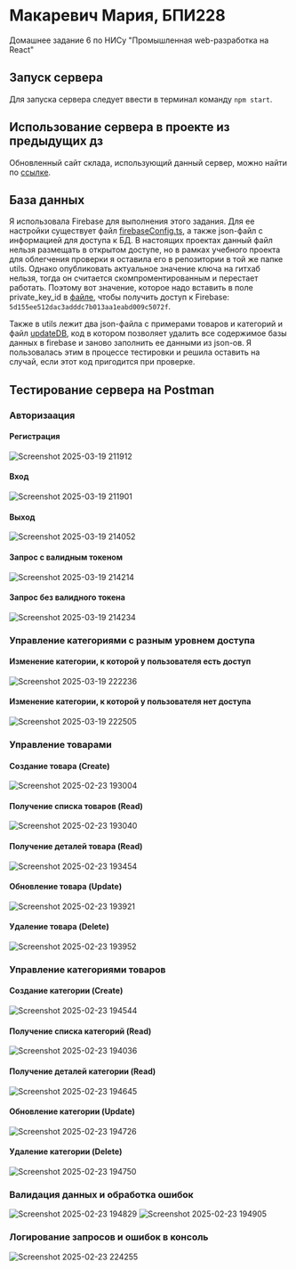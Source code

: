 # Макаревич Мария, БПИ228
 Домашнее задание 6 по НИСу "Промышленная web-разработка на React"
## Запуск сервера
Для запуска сервера следует ввести в терминал команду ```npm start```.
## Использование сервера в проекте из предыдущих дз
Обновленный сайт склада, использующий данный сервер, можно найти по [ссылке](https://github.com/makar-with-tea/warehouse-v3).
## База данных
Я использовала Firebase для выполнения этого задания. Для ее настройки существует файл [firebaseConfig.ts](src/utils/firebaseConfig.ts), а также json-файл с информацией для доступа к БД. В настоящих проектах данный файл нельзя размещать в открытом доступе, но в рамках учебного проекта для облегчения проверки я оставила его в репозитории в той же папке utils. Однако опубликовать актуальное значение ключа на гитхаб нельзя, тогда он считается скомпроментированным и перестает работать. Поэтому вот значение, которое надо вставить в поле private_key_id в [файле](src/utils/serviceAccountKey.json), чтобы получить доступ к Firebase: `5d155ee512dac3adddc7b013aa1eabd009c5072f`.

Также в utils лежит два json-файла с примерами товаров и категорий и файл [updateDB](src/utils/updateDB.ts), код в котором позволяет удалить все содержимое базы данных в firebase и заново заполнить ее данными из json-ов. Я пользовалась этим в процессе тестировки и решила оставить на случай, если этот код пригодится при проверке.
## Тестирование сервера на Postman
### Авторизаация
#### Регистрация
![Screenshot 2025-03-19 211912](https://github.com/user-attachments/assets/dc1a573f-1e5a-4739-9374-05ff59a36191)

#### Вход
![Screenshot 2025-03-19 211901](https://github.com/user-attachments/assets/cf83ab73-6e4d-47af-a2a8-a8fea761fb96)

#### Выход
![Screenshot 2025-03-19 214052](https://github.com/user-attachments/assets/d59fb4ed-1538-4d72-8e3b-024ec42cd874)

#### Запрос с валидным токеном
![Screenshot 2025-03-19 214214](https://github.com/user-attachments/assets/1327f62f-01d8-496e-b2f6-bd10df689f06)


#### Запрос без валидного токена
![Screenshot 2025-03-19 214234](https://github.com/user-attachments/assets/3f4e081f-6dbc-4a9b-a92f-73c8cac0728f)

### Управление категориями с разным уровнем доступа
#### Изменение категории, к которой у пользователя есть доступ
![Screenshot 2025-03-19 222236](https://github.com/user-attachments/assets/d1e7f355-b734-4de0-a719-1bf818e27302)

#### Изменение категории, к которой у пользователя нет доступа
![Screenshot 2025-03-19 222505](https://github.com/user-attachments/assets/84c3ee31-f25a-475c-9d91-ac1f46fc93f5)

### Управление товарами
#### Создание товара (Create)
![Screenshot 2025-02-23 193004](https://github.com/user-attachments/assets/d5907726-dc68-4e9d-8cdf-fcdf3eccbc61)
#### Получение списка товаров (Read)
![Screenshot 2025-02-23 193040](https://github.com/user-attachments/assets/332f57ad-c449-497e-a98e-2720c5667fce)

#### Получение деталей товара (Read)
![Screenshot 2025-02-23 193454](https://github.com/user-attachments/assets/1ee229bb-5dc4-44db-ae8c-36c1cb57fd23)

#### Обновление товара (Update)
![Screenshot 2025-02-23 193921](https://github.com/user-attachments/assets/de13a866-1d5e-4357-a12b-eaaf931d787a)

#### Удаление товара (Delete)
![Screenshot 2025-02-23 193952](https://github.com/user-attachments/assets/5a04782a-8560-4dfc-b775-2e77d03e40f1)

### Управление категориями товаров
#### Создание категории (Create)

![Screenshot 2025-02-23 194544](https://github.com/user-attachments/assets/46d2a47e-e20a-418b-b35d-ba57b2e7c549)
#### Получение списка категорий (Read)

![Screenshot 2025-02-23 194036](https://github.com/user-attachments/assets/b8d5f87a-e4c1-4dd9-a7e1-a909b8691680)
#### Получение деталей категории (Read)
![Screenshot 2025-02-23 194645](https://github.com/user-attachments/assets/33b2c345-7585-491c-9b49-db63f697b78c)

#### Обновление категории (Update)
![Screenshot 2025-02-23 194726](https://github.com/user-attachments/assets/8e76a14b-8ae2-4ee0-885d-91ab5ef5d4ea)

#### Удаление категории (Delete)
![Screenshot 2025-02-23 194750](https://github.com/user-attachments/assets/2cfd242a-cba6-4499-b58b-12fe241a6b88)

### Валидация данных и обработка ошибок
![Screenshot 2025-02-23 194829](https://github.com/user-attachments/assets/e89e2854-0447-48c2-9050-ae2a65b55183)
![Screenshot 2025-02-23 194905](https://github.com/user-attachments/assets/47e63af8-0652-428f-9c0a-c4b57ab3a3df)

### Логирование запросов и ошибок в консоль

![Screenshot 2025-02-23 224255](https://github.com/user-attachments/assets/dacbffad-6314-408a-a6b3-17a89f1b6f6b)
